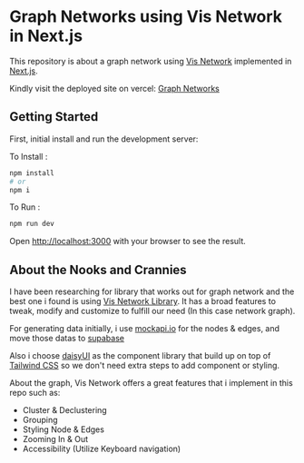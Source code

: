 <!-- This is a [Next.js](https://nextjs.org) project bootstrapped with [`create-next-app`](https://nextjs.org/docs/app/api-reference/cli/create-next-app). -->

# Graph Networks using Vis Network in Next.js

This repository is about a graph network using [Vis Network](https://visjs.github.io/vis-network/docs/network/) implemented in [Next.js](https://nextjs.org/).

Kindly visit the deployed site on vercel: [Graph Networks](https://next-network-graph.vercel.app/graph)

## Getting Started

First, initial install and run the development server:

To Install : 
```bash
npm install
# or
npm i
```
To Run :
```bash
npm run dev
```
Open [http://localhost:3000](http://localhost:3000) with your browser to see the result.

## About the Nooks and Crannies

I have been researching for library that works out for graph network and the best one i found is using [Vis Network Library](https://visjs.github.io/vis-network/docs/network/). It has a broad features to tweak, modify and customize to fulfill our need (In this case network graph).

For generating data initially, i use [mockapi.io](https://mockapi.io/) for the nodes & edges, and move those datas to [supabase](https://supabase.com/)

Also i choose [daisyUI](https://daisyui.com/) as the component library that build up on top of [Tailwind CSS](https://tailwindcss.com/) so we don't need extra steps to add component or styling.

About the graph, Vis Network offers a great features that i implement in this repo such as:

- Cluster & Declustering
- Grouping
- Styling Node & Edges
- Zooming In & Out
- Accessibility (Utilize Keyboard navigation)


